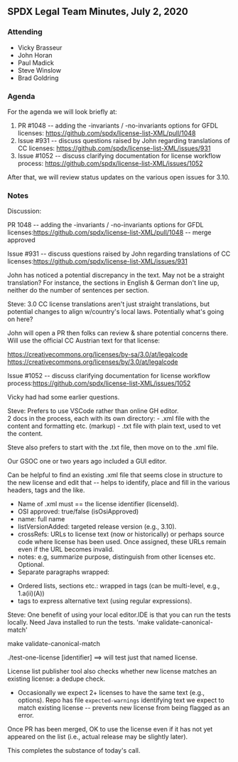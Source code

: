 ## SPDX Legal Team Minutes, July 2, 2020

### Attending
* Vicky Brasseur
* John Horan
* Paul Madick
* Steve Winslow
* Brad Goldring

### Agenda

For the agenda we will look briefly at:

1. PR #1048 -- adding the -invariants / -no-invariants options for GFDL licenses: https://github.com/spdx/license-list-XML/pull/1048
2. Issue #931 -- discuss questions raised by John regarding translations of CC licenses: https://github.com/spdx/license-list-XML/issues/931
3. Issue #1052 -- discuss clarifying documentation for license workflow process: https://github.com/spdx/license-list-XML/issues/1052

After that, we will review status updates on the various open issues for 3.10.

### Notes

Discussion:

PR 1048
-- adding the -invariants / -no-invariants options for GFDL licenses:https://github.com/spdx/license-list-XML/pull/1048
-- merge approved

Issue #931 -- discuss questions raised by John regarding translations of CC licenses:https://github.com/spdx/license-list-XML/issues/931

John has noticed a potential discrepancy in the text. May not be a straight translation? For instance, the sections in English & German don't line up, neither do the number of sentences per section.

Steve: 3.0 CC license translations aren't just straight translations, but potential changes to align w/country's local laws. Potentially what's going on here?

John will open a PR then folks can review & share potential concerns there. Will use the official CC Austrian text for that license:

https://creativecommons.org/licenses/by-sa/3.0/at/legalcode
https://creativecommons.org/licenses/by/3.0/at/legalcode

Issue #1052 -- discuss clarifying documentation for license workflow process:https://github.com/spdx/license-list-XML/issues/1052

Vicky had had some earlier questions.

Steve: Prefers to use VSCode rather than online GH editor.  
2 docs in the process, each with its own directory:
    - .xml file with the content and formatting etc. (markup)
    - .txt file with plain text, used to vet the content.
    
Steve also prefers to start with the .txt file, then move on to the .xml file.

Our GSOC one or two years ago included a GUI editor.  

Can be helpful to find an existing .xml file that seems close in structure to the new license and edit that -- helps to identify, place and fill in the various headers, tags and the like.

- Name of .xml must == the license identifier (licenseId).
- OSI approved: true/false (isOsiApproved)
- name: full name
- listVersionAdded: targeted release version (e.g., 3.10).
- crossRefs: URLs to license text (now or historically) or perhaps source code where license has been used.  Once assigned, these URLs remain even if the URL becomes invalid.
- notes: e.g, summarize purpose, distinguish from other licenses etc.  Optional.
- Separate paragraphs wrapped: <p></p>
- Ordered lists, sections etc.: wrapped in <list><item><bullet></bullet></item></list> tags (can be multi-level, e.g., 1.a(ii)(A))
- <alt match=...> tags to express alternative text (using regular expressions).

Steve: One benefit of using your local editor.IDE is that you can run the tests locally.  Need Java installed to run the tests. 'make validate-canonical-match'

make validate-canonical-match

./test-one-license [identifier] ==> will test just that named license.

License list publisher tool also checks whether new license matches an existing license: a dedupe check.
- Occasionally we expect 2+ licenses to have the same text (e.g., options).  Repo has file `expected-warnings` identifying text we expect to match existing license -- prevents new license from being flagged as an error.

Once PR has been merged, OK to use the license even if it has not yet appeared on the list (i.e., actual release may be slightly later).

This completes the substance of today's call.
